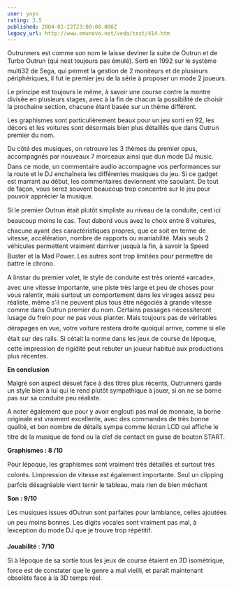 ```yaml
---
user: yoyo
rating: 3.5
published: 2004-01-22T23:00:00.000Z
legacy_url: http://www.emunova.net/veda/test/414.htm
---
```

Outrunners est comme son nom le laisse deviner la suite de Outrun et de Turbo Outrun (qui nest toujours pas émulé). Sorti en 1992 sur le système multi32 de Sega, qui permet la gestion de 2 moniteurs et de plusieurs périphériques, il fut le premier jeu de la série à proposer un mode 2 joueurs.  

  

  

  

Le principe est toujours le même, à savoir une course contre la montre divisée en plusieurs stages, avec à la fin de chacun la possibilité de choisir la prochaine section, chacune étant basée sur un thème différent.  

  

  

  

Les graphismes sont particulièrement beaux pour un jeu sorti en 92, les décors et les voitures sont désormais bien plus détaillés que dans Outrun premier du nom.   

  

Du côté des musiques, on retrouve les 3 thèmes du premier opus, accompagnés par nouveaux 7 morceaux ainsi que dun mode DJ music. Dans ce mode, un commentaire audio accompagne vos performances sur la route et le DJ enchaînera les différentes musiques du jeu. Si ce gadget est marrant au début, les commentaires deviennent vite saoulant. De tout de façon, vous serez souvent beaucoup trop concentré sur le jeu pour pouvoir apprécier la musique.  

  

  

  

  

  

Si le premier Outrun était plutôt simpliste au niveau de la conduite, cest ici beaucoup moins le cas. Tout dabord vous avez le choix entre 8 voitures, chacune ayant des caractéristiques propres, que ce soit en terme de vitesse, accélération, nombre de rapports ou maniabilité. Mais seuls 2 véhicules permettent vraiment darriver jusquà la fin, à savoir la Speed Buster et la Mad Power. Les autres sont trop limitées pour permettre de battre le chrono.  

  

  

  

A linstar du premier volet, le style de conduite est très orienté «arcade», avec une vitesse importante, une piste très large et peu de choses pour vous ralentir, mais surtout un comportement dans les virages assez peu réaliste, même s'il ne peuvent plus tous être négociés à grande vitesse comme dans Outrun premier du nom. Certains passages nécessiteront lusage du frein pour ne pas vous planter. Mais toujours pas de véritables dérapages en vue, votre voiture restera droite quoiquil arrive, comme si elle était sur des rails. Si cétait la norme dans les jeux de course de lépoque, cette impression de rigidité peut rebuter un joueur habitué aux productions plus récentes.   

  

  

  

  

  

**En conclusion**  

  

Malgré son aspect désuet face à des titres plus récents, Outrunners garde un style bien à lui qui le rend plutôt sympathique à jouer, si on ne se borne pas sur sa conduite peu réaliste.   

  

  

  

A noter également que pour y avoir englouti pas mal de monnaie, la borne originale est vraiment excellente, avec des commandes de très bonne qualité, et bon nombre de détails sympa comme lécran LCD qui affiche le titre de la musique de fond ou la clef de contact en guise de bouton START.  

  

  

  

  

  

**Graphismes : 8 /10**  

  

Pour lépoque, les graphismes sont vraiment très détaillés et surtout très colorés. Limpression de vitesse est également importante. Seul un clipping parfois désagréable vient ternir le tableau, mais rien de bien méchant  

  

  

  

**Son : 9/10**  

  

Les musiques issues dOutrun sont parfaites pour lambiance, celles ajoutées un peu moins bonnes. Les digits vocales sont vraiment pas mal, à lexception du mode DJ que je trouve trop répétitif.   

  

  

  

**Jouabilité : 7/10**  

  

Si à lépoque de sa sortie tous les jeux de course étaient en 3D isométrique, force est de constater que le genre a mal vieilli, et paraît maintenant obsolète face à la 3D temps réel.